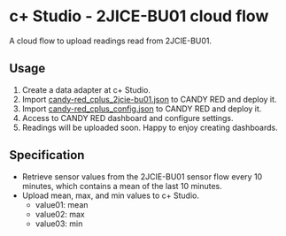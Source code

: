 # c+ Studio - 2JICE-BU01 cloud flow

A cloud flow to upload readings read from 2JCIE-BU01.

## Usage

1. Create a data adapter at c+ Studio.
1. Import [candy-red_cplus_2jcie-bu01.json](./candy-red_cplus_2jcie-bu01.json) to CANDY RED and deploy it.
1. Import [candy-red_cplus_config.json](../common/candy-red_cplus_config.json) to CANDY RED and deploy it.
1. Access to CANDY RED dashboard and configure settings.
1. Readings will be uploaded soon. Happy to enjoy creating dashboards.

## Specification

* Retrieve sensor values from the 2JCIE-BU01 sensor flow every 10 minutes, which contains a mean of the last 10 minutes.
* Upload mean, max, and min values to c+ Studio.
  * value01: mean
  * value02: max
  * value03: min
